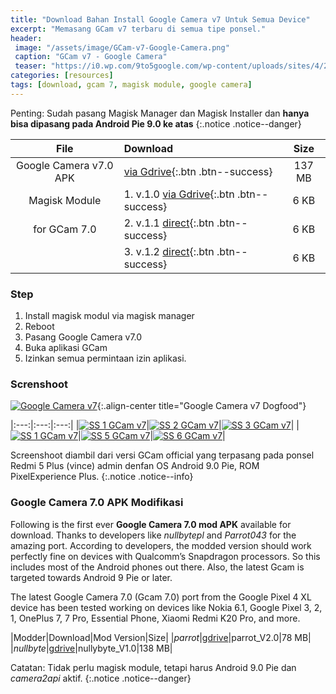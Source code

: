 ```yaml
---
title: "Download Bahan Install Google Camera v7 Untuk Semua Device"
excerpt: "Memasang GCam v7 terbaru di semua tipe ponsel."
header:
 image: "/assets/image/GCam-v7-Google-Camera.png"
 caption: "GCam v7 - Google Camera"
 teaser: "https://i0.wp.com/9to5google.com/wp-content/uploads/sites/4/2019/09/google_camera_7_cover-1.jpg?resize=480,360&quality=82&strip=all&ssl=1"
categories: [resources]
tags: [download, gcam 7, magisk module, google camera]
---
```


Penting: Sudah pasang Magisk Manager dan Magisk Installer dan **hanya bisa dipasang pada Android Pie 9.0 ke atas** 
{:.notice .notice--danger}

|File|Download|Size|
|:---:|:---|:--:|
|Google Camera v7.0 APK|[via Gdrive](https://bit.ly/2lRcHC1){:.btn .btn--success}|137 MB|
|Magisk Module|1. v.1.0 [via Gdrive](https://bit.ly/2lOVhGa){:.btn .btn--success}|6 KB|
|for GCam 7.0|2. v.1.1 [direct](/assets/filles/GCam7_Cam2api_v1.1.zip){:.btn .btn--success}|6 KB|
||3. v.1.2 [direct](/assets/filles/GCam7_Cam2api_v1.2.zip){:.btn .btn--success}|6 KB|

### Step

1. Install magisk modul via magisk manager
2. Reboot
3. Pasang Google Camera v7.0
4. Buka aplikasi GCam
5. Izinkan semua permintaan izin aplikasi.

### Screnshoot

[![Google Camera v7](https://i0.wp.com/9to5google.com/wp-content/uploads/sites/4/2019/09/google_camera_7_cover-1.jpg?resize=1024,720&quality=82&strip=all&ssl=1)](https://i0.wp.com/9to5google.com/wp-content/uploads/sites/4/2019/09/google_camera_7_cover-1.jpg?resize=1600,1250&quality=100&strip=all&ssl=1){:.align-center title="Google Camera v7 Dogfood"}

|:---:|:---:|:---:|
|[![SS 1 GCam v7](https://i0.wp.com/mi.knoacc.org/assets/image/GCam7-1.jpg?w=320)](/assets/image/GCam7-1.jpg)|[![SS 2 GCam v7](https://i0.wp.com/mi.knoacc.org/assets/image/GCam7-2.jpg?w=320)](/assets/image/GCam7-2.jpg)|[![SS 3 GCam v7](https://i0.wp.com/mi.knoacc.org/assets/image/GCam7-3.jpg?w=320)](/assets/image/GCam7-3.jpg)|
|[![SS 1 GCam v7](https://i0.wp.com/mi.knoacc.org/assets/image/GCam7-4.jpg?w=320)](/assets/image/GCam7-4.jpg)|[![SS 5 GCam v7](https://i0.wp.com/mi.knoacc.org/assets/image/GCam7-5.jpg?w=320)](/assets/image/GCam7-5.jpg)|[![SS 6 GCam v7](https://i0.wp.com/mi.knoacc.org/assets/image/GCam7-6.jpg?w=320)](/assets/image/GCam7-6.jpg)|

Screenshoot diambil dari versi GCam official yang terpasang pada ponsel Redmi 5 Plus (vince) admin denfan OS Android 9.0 Pie, ROM PixelExperience Plus.
{:.notice .notice--info}

### Google Camera 7.0 APK Modifikasi

Following is the first ever **Google Camera 7.0 mod APK** available for download. Thanks to developers like _nullbytepl_ and _Parrot043_ for the amazing port. According to developers, the modded version should work perfectly fine on devices with Qualcomm’s Snapdragon processors. So this includes most of the Android phones out there. Also, the latest Gcam is targeted towards Android 9 Pie or later.

The latest Google Camera 7.0 (Gcam 7.0) port from the Google Pixel 4 XL device has been tested working on devices like Nokia 6.1, Google Pixel 3, 2, 1, OnePlus 7, 7 Pro, Essential Phone, Xiaomi Redmi K20 Pro, and more.

|Modder|Download|Mod Version|Size|
|_parrot_|[gdrive](https://bit.ly/2mhZsdD)|parrot_V2.0|78 MB|
|_nullbyte_|[gdrive](https://bit.ly/2knOgf2)|nullybyte_V1.0|138 MB|

Catatan: Tidak perlu magisk module, tetapi harus Android 9.0 Pie dan _camera2api_ aktif.
{:.notice .notice--danger}
